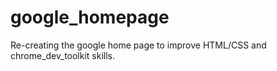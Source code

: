 # google_homepage
Re-creating the google home page to improve HTML/CSS and chrome_dev_toolkit skills.